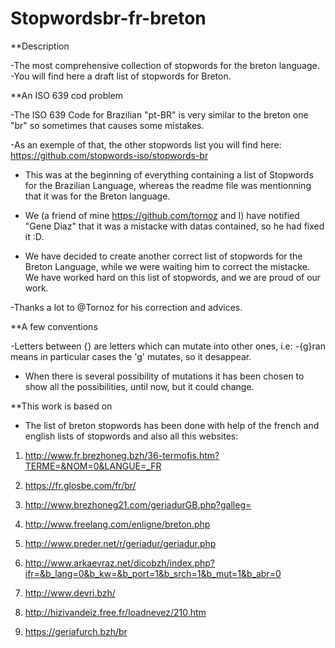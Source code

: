 # Stopwordsbr-fr-breton
**Description

-The most comprehensive collection of stopwords for the breton language.
-You will find here a draft list of stopwords for Breton.

**An ISO 639 cod problem

-The ISO 639 Code for Brazilian "pt-BR" is very similar to the breton one "br" so sometimes that causes some mistakes.

-As an exemple of that, the other stopwords list you will find here: https://github.com/stopwords-iso/stopwords-br

- This was at the beginning of everything containing a list of Stopwords for the Brazilian Language, whereas the readme file was mentionning that it was for the Breton language.

- We (a friend of mine https://github.com/tornoz and I) have notified "Gene Diaz" that it was a mistacke with datas contained, so he had fixed it :D.

- We have decided to create another correct list of stopwords for the Breton Language, while we were waiting him to correct the mistacke. We have worked hard on this list of stopwords, and we are proud of our work.

-Thanks a lot to @Tornoz for his correction and advices.

**A few conventions

-Letters between {} are letters which can mutate into other ones, i.e:
-{g}ran means in particular cases the 'g' mutates, so it desappear.
- When there is several possibility of mutations it has been chosen to show all the possibilities, until now, but it could change.

**This work is based on

- The list of breton stopwords has been done with help of the french and english lists of stopwords and also all this websites:

1. http://www.fr.brezhoneg.bzh/36-termofis.htm?TERME=&NOM=0&LANGUE=_FR

2. https://fr.glosbe.com/fr/br/

3. http://www.brezhoneg21.com/geriadurGB.php?galleg=

4. http://www.freelang.com/enligne/breton.php

5. http://www.preder.net/r/geriadur/geriadur.php

6. http://www.arkaevraz.net/dicobzh/index.php?ifr=&b_lang=0&b_kw=&b_port=1&b_srch=1&b_mut=1&b_abr=0

7. http://www.devri.bzh/

8. http://hizivandeiz.free.fr/loadnevez/210.htm

9. https://geriafurch.bzh/br
